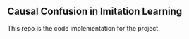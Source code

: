 ## Causal Confusion in Imitation Learning


This repo is the code implementation for the project. 



